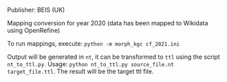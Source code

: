 Publisher: BEIS (UK)

Mapping conversion for year 2020 (data  has been mapped to Wikidata using OpenRefine)

To run mappings, execute: `python -m morph_kgc cf_2021.ini`

Output will be generated in `nt`, it can be transformed to `ttl` using the script `nt_to_ttl.py`. Usage: `python nt_to_ttl.py source_file.nt target_file.ttl`. The result will be the target ttl file.